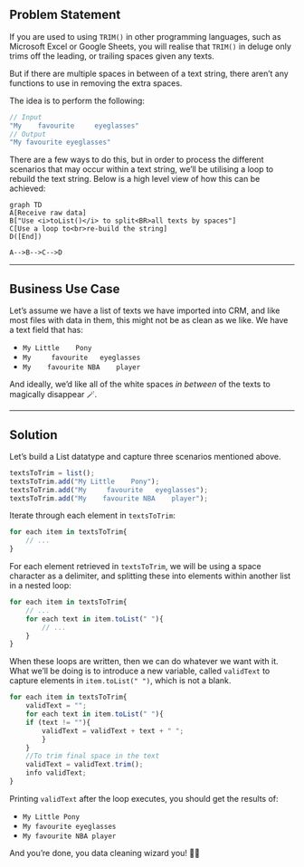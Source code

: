 ## Problem Statement

If you are used to using `TRIM()` in other programming languages, such as Microsoft Excel or Google Sheets, you will realise that `TRIM()` in deluge only trims off the leading, or trailing spaces given any texts.

But if there are multiple spaces in between of a text string, there aren’t any functions to use in removing the extra spaces.

The idea is to perform the following:

```jsx
// Input
"My    favourite     eyeglasses"
// Output
"My favourite eyeglasses"
```

There are a few ways to do this, but in order to process the different scenarios that may occur within a text string, we’ll be utilising a loop to rebuild the text string. Below is a high level view of how this can be achieved:

```mermaid
graph TD
A[Receive raw data]
B["Use <i>toList()</i> to split<BR>all texts by spaces"]
C[Use a loop to<br>re-build the string]
D([End])

A-->B-->C-->D
```

---

## Business Use Case

Let’s assume we have a list of texts we have imported into CRM, and like most files with data in them, this might not be as clean as we like. We have a text field that has:

- `My Little    Pony`
- `My     favourite   eyeglasses`
- `My    favourite NBA    player`

And ideally, we’d like all of the white spaces *in between* of the texts to magically disappear 🪄.

---

## Solution

Let’s build a List datatype and capture three scenarios mentioned above.

```jsx
textsToTrim = list();
textsToTrim.add("My Little    Pony");
textsToTrim.add("My     favourite   eyeglasses");
textsToTrim.add("My    favourite NBA    player");
```

Iterate through each element in `textsToTrim`:

```jsx
for each item in textsToTrim{
	// ...
}
```

For each element retrieved in `textsToTrim`, we will be using a space character as a delimiter, and splitting these into elements within another list in a nested loop:

```jsx
for each item in textsToTrim{
	// ...
	for each text in item.toList(" "){
		// ...
	}
}
```

When these loops are written, then we can do whatever we want with it. What we’ll be doing is to introduce a new variable, called `validText` to capture elements in `item.toList(" ")`, which is not a blank.

```jsx
for each item in textsToTrim{
	validText = "";
	for each text in item.toList(" "){
	if (text != ""){
		validText = validText + text + " ";
		}
	}
	//To trim final space in the text
	validText = validText.trim();
	info validText;
}
```

Printing `validText` after the loop executes, you should get the results of:

- `My Little Pony`
- `My favourite eyeglasses`
- `My favourite NBA player`

And you’re done, you data cleaning wizard you! 🎉🧙